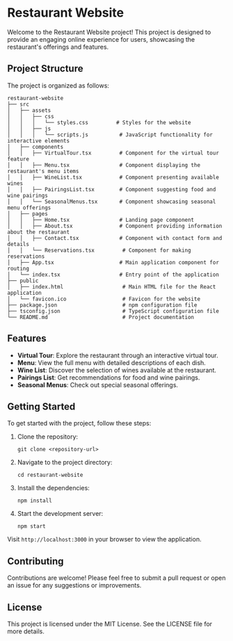 # Restaurant Website

Welcome to the Restaurant Website project! This project is designed to provide an engaging online experience for users, showcasing the restaurant's offerings and features.

## Project Structure

The project is organized as follows:

```
restaurant-website
├── src
│   ├── assets
│   │   ├── css
│   │   │   └── styles.css         # Styles for the website
│   │   ├── js
│   │   │   └── scripts.js          # JavaScript functionality for interactive elements
│   ├── components
│   │   ├── VirtualTour.tsx         # Component for the virtual tour feature
│   │   ├── Menu.tsx                # Component displaying the restaurant's menu items
│   │   ├── WineList.tsx            # Component presenting available wines
│   │   ├── PairingsList.tsx        # Component suggesting food and wine pairings
│   │   └── SeasonalMenus.tsx       # Component showcasing seasonal menu offerings
│   ├── pages
│   │   ├── Home.tsx                # Landing page component
│   │   ├── About.tsx               # Component providing information about the restaurant
│   │   ├── Contact.tsx             # Component with contact form and details
│   │   └── Reservations.tsx         # Component for making reservations
│   ├── App.tsx                     # Main application component for routing
│   └── index.tsx                   # Entry point of the application
├── public
│   ├── index.html                   # Main HTML file for the React application
│   └── favicon.ico                  # Favicon for the website
├── package.json                     # npm configuration file
├── tsconfig.json                    # TypeScript configuration file
└── README.md                        # Project documentation
```

## Features

- **Virtual Tour**: Explore the restaurant through an interactive virtual tour.
- **Menu**: View the full menu with detailed descriptions of each dish.
- **Wine List**: Discover the selection of wines available at the restaurant.
- **Pairings List**: Get recommendations for food and wine pairings.
- **Seasonal Menus**: Check out special seasonal offerings.

## Getting Started

To get started with the project, follow these steps:

1. Clone the repository:
   ```
   git clone <repository-url>
   ```

2. Navigate to the project directory:
   ```
   cd restaurant-website
   ```

3. Install the dependencies:
   ```
   npm install
   ```

4. Start the development server:
   ```
   npm start
   ```

Visit `http://localhost:3000` in your browser to view the application.

## Contributing

Contributions are welcome! Please feel free to submit a pull request or open an issue for any suggestions or improvements.

## License

This project is licensed under the MIT License. See the LICENSE file for more details.